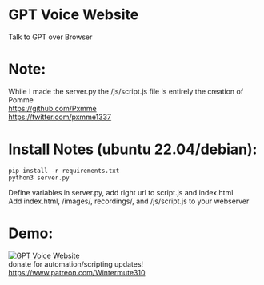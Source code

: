 # GPT Voice Website
Talk to GPT over Browser  

# Note:  
While I made the server.py the /js/script.js file is entirely the creation of Pomme  
https://github.com/Pxmme  
https://twitter.com/pxmme1337  

# Install Notes (ubuntu 22.04/debian): 
    pip install -r requirements.txt    
    python3 server.py
  Define variables in server.py, add right url to script.js and index.html  
  Add index.html, /images/, recordings/, and /js/script.js to your webserver  


# Demo: 
[![GPT Voice Website](https://img.youtube.com/vi/mGhKgAiBPrY/0.jpg)](https://youtu.be/mGhKgAiBPrY)  
donate for automation/scripting updates! https://www.patreon.com/Wintermute310  
 
